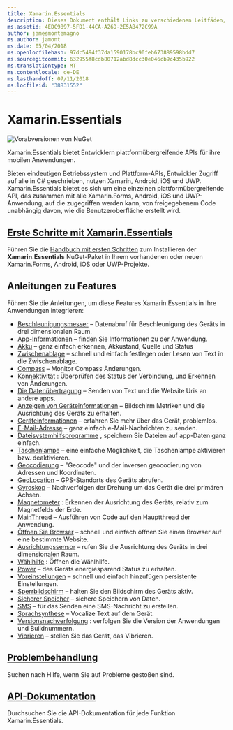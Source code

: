 ```yaml
---
title: Xamarin.Essentials
description: Dieses Dokument enthält Links zu verschiedenen Leitfäden, die Xamarin.Essentials, beschreiben, die Entwickler plattformübergreifende APIs für ihre mobilen Anwendungen bietet.
ms.assetid: 4EDC9897-5FD1-44CA-A26D-2E5AB472C99A
author: jamesmontemagno
ms.author: jamont
ms.date: 05/04/2018
ms.openlocfilehash: 97dc5494f37da1590178bc90feb673889598bdd7
ms.sourcegitcommit: 632955f8cdb80712abd8dcc30e046cb9c435b922
ms.translationtype: MT
ms.contentlocale: de-DE
ms.lasthandoff: 07/11/2018
ms.locfileid: "38831552"
---
```

# <a name="xamarinessentials"></a>Xamarin.Essentials

![Vorabversionen von NuGet](~/media/shared/pre-release.png)

Xamarin.Essentials bietet Entwicklern plattformübergreifende APIs für ihre mobilen Anwendungen.

Bieten eindeutigen Betriebssystem und Plattform-APIs, Entwickler Zugriff auf alle in C# geschrieben, nutzen Xamarin, Android, iOS und UWP. Xamarin.Essentials bietet es sich um eine einzelnen plattformübergreifende API, das zusammen mit alle Xamarin.Forms, Android, iOS und UWP-Anwendung, auf die zugegriffen werden kann, von freigegebenem Code unabhängig davon, wie die Benutzeroberfläche erstellt wird.

## <a name="get-started-with-xamarinessentialsget-startedmdcontextxamarinxamarin-forms"></a>[Erste Schritte mit Xamarin.Essentials](get-started.md?context=xamarin/xamarin-forms)

Führen Sie die [Handbuch mit ersten Schritten](get-started.md) zum Installieren der **Xamarin.Essentials** NuGet-Paket in Ihrem vorhandenen oder neuen Xamarin.Forms, Android, iOS oder UWP-Projekte.

## <a name="feature-guides"></a>Anleitungen zu Features

Führen Sie die Anleitungen, um diese Features Xamarin.Essentials in Ihre Anwendungen integrieren:

* [Beschleunigungsmesser](accelerometer.md?context=xamarin/xamarin-forms) – Datenabruf für Beschleunigung des Geräts in drei dimensionalen Raum.
* [App-Informationen](app-information.md?context=xamarin/xamarin-forms) – finden Sie Informationen zu der Anwendung.
* [Akku](battery.md?context=xamarin/xamarin-forms) – ganz einfach erkennen, Akkustand, Quelle und Status
* [Zwischenablage](clipboard.md?context=xamarin/xamarin-forms) – schnell und einfach festlegen oder Lesen von Text in die Zwischenablage.
* [Compass](compass.md?context=xamarin/xamarin-forms) – Monitor Compass Änderungen.
* [Konnektivität](connectivity.md?context=xamarin/xamarin-forms) : Überprüfen des Status der Verbindung, und Erkennen von Änderungen.
* [Die Datenübertragung](data-transfer.md?context=xamarin/xamarin-forms) – Senden von Text und die Website Uris an andere apps.
* [Anzeigen von Geräteinformationen](device-display.md?context=xamarin/xamarin-forms) – Bildschirm Metriken und die Ausrichtung des Geräts zu erhalten.
* [Geräteinformationen](device-information.md?context=xamarin/xamarin-forms) – erfahren Sie mehr über das Gerät, problemlos.
* [E-Mail-Adresse](email.md?context=xamarin/xamarin-forms) – ganz einfach e-Mail-Nachrichten zu senden.
* [Dateisystemhilfsprogramme](file-system-helpers.md?context=xamarin/xamarin-forms) , speichern Sie Dateien auf app-Daten ganz einfach.
* [Taschenlampe](flashlight.md?context=xamarin/xamarin-forms) – eine einfache Möglichkeit, die Taschenlampe aktivieren bzw. deaktivieren.
* [Geocodierung](geocoding.md?context=xamarin/xamarin-forms) – "Geocode" und der inversen geocodierung von Adressen und Koordinaten.
* [GeoLocation](geolocation.md?context=xamarin/xamarin-forms) – GPS-Standorts des Geräts abrufen.
* [Gyroskop](gyroscope.md?context=xamarin/xamarin-forms) – Nachverfolgen der Drehung um das Gerät die drei primären Achsen.
* [Magnetometer](magnetometer.md?context=xamarin/xamarin-forms) : Erkennen der Ausrichtung des Geräts, relativ zum Magnetfelds der Erde.
* [MainThread](main-thread.md?content=xamarin/xamarin-forms) – Ausführen von Code auf den Hauptthread der Anwendung. 
* [Öffnen Sie Browser](open-browser.md?context=xamarin/xamarin-forms) – schnell und einfach öffnen Sie einen Browser auf eine bestimmte Website.
* [Ausrichtungssensor](orientation-sensor.md?context=xamarin/xamarin-forms) – rufen Sie die Ausrichtung des Geräts in drei dimensionalen Raum.
* [Wählhilfe](phone-dialer.md?context=xamarin/xamarin-forms) : Öffnen die Wählhilfe.
* [Power](power.md?context=xamarin/xamarin-forms) – des Geräts energiesparend Status zu erhalten.
* [Voreinstellungen](preferences.md?context=xamarin/xamarin-forms) – schnell und einfach hinzufügen persistente Einstellungen.
* [Sperrbildschirm](screen-lock.md?context=xamarin/xamarin-forms) – halten Sie den Bildschirm des Geräts aktiv.
* [Sicherer Speicher](secure-storage.md?context=xamarin/xamarin-forms) – sichere Speichern von Daten.
* [SMS](sms.md?context=xamarin/xamarin-forms) – für das Senden eine SMS-Nachricht zu erstellen.
* [Sprachsynthese](text-to-speech.md?context=xamarin/xamarin-forms) – Vocalize Text auf dem Gerät.
* [Versionsnachverfolgung](version-tracking.md?context=xamarin/xamarin-forms) : verfolgen Sie die Version der Anwendungen und Buildnummern.
* [Vibrieren](vibrate.md?context=xamarin/xamarin-forms) – stellen Sie das Gerät, das Vibrieren.

## <a name="troubleshootingtroubleshootingmdcontextxamarinxamarin-forms"></a>[Problembehandlung](troubleshooting.md?context=xamarin/xamarin-forms)

Suchen nach Hilfe, wenn Sie auf Probleme gestoßen sind.

## <a name="api-documentationxrefxamarinessentials"></a>[API-Dokumentation](xref:Xamarin.Essentials)

Durchsuchen Sie die API-Dokumentation für jede Funktion Xamarin.Essentials.
